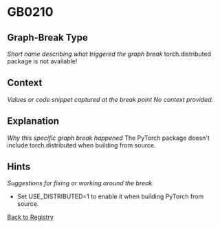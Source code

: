 # GB0210

## Graph-Break Type
*Short name describing what triggered the graph break*
torch.distributed package is not available!

## Context
*Values or code snippet captured at the break point*
*No context provided.*

## Explanation
*Why this specific graph break happened*
The PyTorch package doesn't include torch.distributed when building from source.

## Hints
*Suggestions for fixing or working around the break*
- Set USE_DISTRIBUTED=1 to enable it when building PyTorch from source.



[Back to Registry](../index.md)
